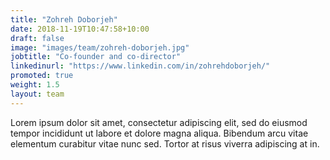 ```yaml
---
title: "Zohreh Doborjeh"
date: 2018-11-19T10:47:58+10:00
draft: false
image: "images/team/zohreh-doborjeh.jpg"
jobtitle: "Co-founder and co-director"
linkedinurl: "https://www.linkedin.com/in/zohrehdoborjeh/"
promoted: true
weight: 1.5
layout: team
---
```


Lorem ipsum dolor sit amet, consectetur adipiscing elit, sed do eiusmod tempor incididunt ut labore et dolore magna aliqua. Bibendum arcu vitae elementum curabitur vitae nunc sed. Tortor at risus viverra adipiscing at in.
